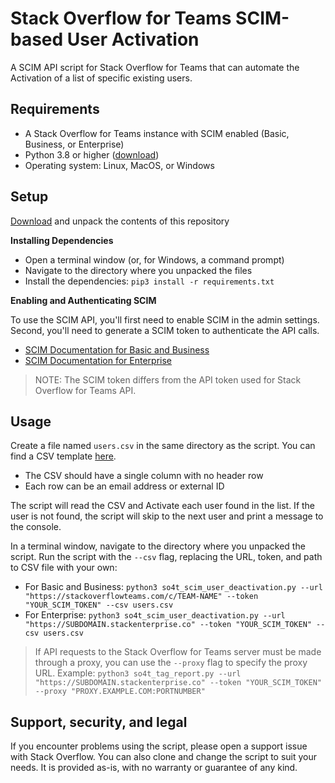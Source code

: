 # Stack Overflow for Teams SCIM-based User Activation
A SCIM API script for Stack Overflow for Teams that can automate the Activation of a list of specific existing users.


## Requirements
* A Stack Overflow for Teams instance with SCIM enabled (Basic, Business, or Enterprise)
* Python 3.8 or higher ([download](https://www.python.org/downloads/))
* Operating system: Linux, MacOS, or Windows

## Setup

[Download](https://github.com/StackExchange/so4t_scim_user_activation/archive/refs/heads/main.zip) and unpack the contents of this repository

**Installing Dependencies**

* Open a terminal window (or, for Windows, a command prompt)
* Navigate to the directory where you unpacked the files
* Install the dependencies: `pip3 install -r requirements.txt`

**Enabling and Authenticating SCIM**

To use the SCIM API, you'll first need to enable SCIM in the admin settings. Second, you'll need to generate a SCIM token to authenticate the API calls.
- [SCIM Documentation for Basic and Business](https://stackoverflowteams.help/en/articles/4538506-automated-user-provisioning-scim-overview)
- [SCIM Documentation for Enterprise](https://support.stackenterprise.co/support/solutions/articles/22000236123-system-for-cross-domain-identity-management-scim-2-0-support)

> NOTE: The SCIM token differs from the API token used for Stack Overflow for Teams API. 

## Usage

Create a file named `users.csv` in the same directory as the script. 
You can find a CSV template [here](https://github.com/StackExchange/so4t_scim_user_activation/blob/main/Templates/users.csv).
- The CSV should have a single column with no header row
- Each row can be an email address or external ID

The script will read the CSV and Activate each user found in the list. If the user is not found, the script will skip to the next user and print a message to the console.

In a terminal window, navigate to the directory where you unpacked the script. Run the script with the `--csv` flag, replacing the URL, token, and path to CSV file with your own:
* For Basic and Business: `python3 so4t_scim_user_deactivation.py --url "https://stackoverflowteams.com/c/TEAM-NAME" --token "YOUR_SCIM_TOKEN" --csv users.csv`
* For Enterprise: `python3 so4t_scim_user_deactivation.py --url "https://SUBDOMAIN.stackenterprise.co" --token "YOUR_SCIM_TOKEN" --csv users.csv`

> If API requests to the Stack Overflow for Teams server must be made through a proxy, you can use the `--proxy` flag to specify the proxy URL. Example: `python3 so4t_tag_report.py --url "https://SUBDOMAIN.stackenterprise.co" --token "YOUR_SCIM_TOKEN" --proxy "PROXY.EXAMPLE.COM:PORTNUMBER"`

## Support, security, and legal

If you encounter problems using the script, please open a support issue with Stack Overflow. You can also clone and change the script to suit your needs. It is provided as-is, with no warranty or guarantee of any kind.
